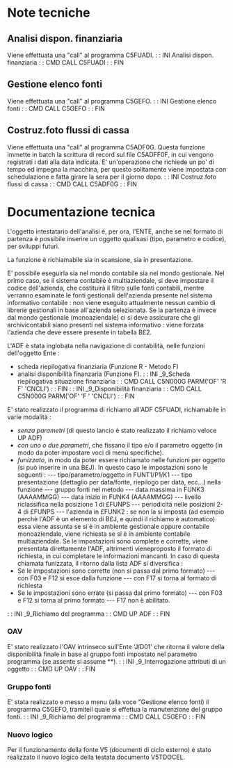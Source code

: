 # Note tecniche
## Analisi dispon. finanziaria
Viene effettuata una "call" al programma C5FUADI.
 :  : INI Analisi dispon. finanziaria
 :  : CMD CALL C5FUADI
 :  : FIN

## Gestione elenco fonti
Viene effettuata una "call" al programma C5GEFO.
 :  : INI Gestione elenco fonti
 :  : CMD CALL C5GEFO
 :  : FIN

## Costruz.foto flussi di cassa
Viene effettuata una "call" al programma C5ADF0G.
Questa funzione immette in batch la scrittura di record sul file C5ADFF0F, in cui vengono registrati i dati alla data indicata. E' un'operazione che richiede un po' di tempo ed impegna la macchina, per questo solitamente viene impostata con schedulazione e fatta girare la sera per il giorno dopo.
 :  : INI Costruz.foto flussi di cassa
 :  : CMD CALL C5ADF0G
 :  : FIN

# Documentazione tecnica
L'oggetto intestatario dell'analisi è, per ora, l'ENTE, anche se nel formato di partenza è possibile inserire un oggetto qualisasi (tipo, parametro e codice), per sviluppi futuri.

La funzione è richiamabile sia in scansione, sia in presentazione.

E' possibile eseguirla sia nel mondo contabile sia nel mondo gestionale. Nel primo caso, se il sistema contabile è multiaziendale, si deve impostare il codice dell'azienda, che costituirà il filtro sulle fonti contabili, mentre verranno esaminate le fonti gestionali dell'azienda presente nel sistema informativo contabile :  non viene eseguito attualmente nessun cambio di librerie gestionali in base all'azienda selezionata.
Se la partenza è invece dal mondo gestionale (monoaziendale) ci si deve assicurare che gli archivicontabili siano presenti nel sistema informativo :  viene forzata l'azienda che deve essere presente in tabella B£2.

L'ADF è stata inglobata nella navigazione di contabilità, nelle funzioni dell'oggetto Ente : 
- scheda riepilogativa finanziaria (Funzione R - Metodo F)
- analisi disponibilità finanzaria (Funzione F).
 :  : INI _9_Scheda riepilogativa situazione finanziaria
 :  : CMD CALL C5N000G PARM('OF' 'R F' 'CNCLI')
 :  : FIN
 :  : INI _9_Disponibilità finanziaria
 :  : CMD CALL C5N000G PARM('OF' 'F  ' 'CNCLI')
 :  : FIN

E' stato realizzato il programma di richiamo all'ADF C5FUADI, richiamabile in varie modalità : 

- _senza parametri_ (di questo lancio è stato realizzato il richiamo veloce UP ADF)
- _con uno o due parametri_, che fissano il tipo e/o il parametro oggetto (in modo da poter impostare voci di menù specifiche).
- _funizzato_, in modo da poter essere richiamato nelle funzioni per oggetto (si può inserire in una B£J). In questo caso le impostazioni sono le seguenti : 
--- tipo/parametro/oggetto in FUNT1/P1/K1
--- tipo presentazione (dettaglio per data/fonte, riepilogo per data, ecc...) nella funzione
--- gruppo fonti nel metodo
--- data massima in FUNK3 (AAAAMMGG)
--- data inizio in FUNK4  (AAAAMMGG)
--- livello riclassifica nella posizione 1 di £FUNPS
--- periodicità nelle posizioni 2-4 di £FUNPS
--- l'azienda in £FUNK2 :  se non la si imposta (ad esempio perchè l'ADF è un elemento di B£J, e quindi il richiamo è automatico) essa viene assunta se si è in ambiente gestionale oppure contabile monoaziendale, viene richiesta se si è in ambiente contabile multiaziendale.
Se le impostazioni sono complete e corrette, viene presentata direttamente l'ADF, altrimenti vieneproposto il formato di richiesta, in cui completare le informazioni mancanti. In caso di questa chiamata funizzata, il ritorno dalla lista ADF si diversifica : 
- Se le impostazioni sono corrette (non si passa dal primo formato)
--- con F03  e F12 si esce dalla funzione
--- con F17 si torna al formato di richiesta
- Se le impostazioni sono errate (si passa dal primo formato)
--- con F03  e F12 si torna al primo formato
--- F17 non è abilitato.

 :  : INI _9_Richiamo del programma
 :  : CMD UP ADF
 :  : FIN

### OAV
E' stato realizzato l'OAV intrinseco sull'Ente 'J/D01' che ritorna il valore della disponibilità finale in base al gruppo fonti impostato nel parametro programma (se assente si assume \*\*).
 :  : INI _9_Interrogazione attributi di un oggetto
 :  : CMD UP OAV
 :  : FIN

### Gruppo fonti
E' stata realizzato e messo a menu (alla voce "Gestione elenco fonti) il programma C5GEFO, tramiteil quale si effettua la manutenzione del gruppo fonti.
 :  : INI _9_Richiamo del programma
 :  : CMD CALL C5GEFO
 :  : FIN

### Nuovo logico
Per il funzionamento della fonte V5 (documenti di ciclo esterno) è stato realizzato il nuovo logico della testata documento V5TDOCEL.

